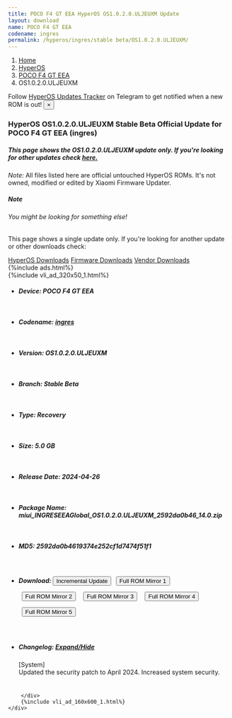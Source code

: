 ```yaml
---
title: POCO F4 GT EEA HyperOS OS1.0.2.0.ULJEUXM Update
layout: download
name: POCO F4 GT EEA
codename: ingres
permalink: /hyperos/ingres/stable beta/OS1.0.2.0.ULJEUXM/
---
```

<nav aria-label="breadcrumb">
    <ol class="breadcrumb">
        <li class="breadcrumb-item"><a href="/">Home</a></li>
        <li class="breadcrumb-item"><a href="/hyperos/">HyperOS</a></li>
        <li class="breadcrumb-item"><a href="/hyperos/ingres/">POCO F4 GT EEA</a></li>
        <li class="breadcrumb-item active" aria-current="page">OS1.0.2.0.ULJEUXM</li>
    </ol>
</nav>
<div class="alert alert-primary alert-dismissible fade show" role="alert">
    Follow <a href="https://t.me/MIUIUpdatesTracker" class="alert-link">HyperOS Updates Tracker</a> on Telegram to get
    notified when a new ROM is out!
    <button type="button" class="close" data-dismiss="alert" aria-label="Close">
        <span aria-hidden="true">&times;</span>
    </button>
</div>
<div class="col-12 mx-auto">
    <h3 class="title bg-light p-2 rounded">HyperOS OS1.0.2.0.ULJEUXM Stable Beta Official Update for POCO F4 GT EEA (ingres)</h3>
    <h5>This page shows the OS1.0.2.0.ULJEUXM update only. If you're looking for other updates check
        <a href="/hyperos/ingres/">here.</a></h5>
    <p><i>Note: </i>All files listed here are official untouched HyperOS ROMs.
        It's not owned, modified or edited by Xiaomi Firmware Updater.</p>
    <div class="card">
        <div class="card-body">
            <h5 class="card-title">Note</h5>
            <h6 class="card-subtitle mb-2 text-muted">You might be looking for something else!</h6>
            <p class="card-text">This page shows a single update only.
                If you're looking for another update or other downloads check:</p>
            <a href="/hyperos/" class="card-link">HyperOS Downloads</a>
            <a href="/firmware/" class="card-link">Firmware Downloads</a>
            <a href="/vendor/" class="card-link">Vendor Downloads</a>
        </div>
    </div>
    {%include ads.html%}
    <div class="row justify-content-center">
        <div class="col-10" id="downloads">
                    <div class="card card-body">
            {%include vli_ad_320x50_1.html%}
            <ul class="list-unstyled">
                <li style="padding-bottom: 10px;">
                    <h5><b>Device: </b>POCO F4 GT EEA</h5>
                </li>
                <li style="padding-bottom: 10px;">
                    <h5><b>Codename: </b> <a href="/hyperos/ingres/" target="_blank">ingres</a> </h5>
                </li>
                <li style="padding-bottom: 10px;">
                    <h5><b>Version: </b>OS1.0.2.0.ULJEUXM</h5>
                </li>
                <li style="padding-bottom: 10px;">
                    <h5><b>Branch: </b>Stable Beta</h5>
                </li>
                <li style="padding-bottom: 10px;">
                    <h5><b>Type: </b>Recovery</h5>
                </li>
                <li style="padding-bottom: 10px;">
                    <h5><b>Size: </b>5.0 GB</h5>
                </li>
                <li style="padding-bottom: 10px;">
                    <h5><b>Release Date: </b>2024-04-26</h5>
                </li>
                <li style="padding-bottom: 10px;">
                    <h5><b>Package Name: </b><span id="filename" class="text-dark">miui_INGRESEEAGlobal_OS1.0.2.0.ULJEUXM_2592da0b46_14.0.zip</span></h5>
                </li>
                <li style="padding-bottom: 10px;">
                    <h5><b>MD5: </b><span id="md5" class="text-muted">2592da0b4619374e252cf1d7474f51f1</span></h5>
                </li>
                <li style="padding-bottom: 10px;">
                    <h5><b>Download: </b><button type="button" id="incremental_download" class="btn btn-warning" onclick="window.open('https://cdnorg.d.miui.com/OS1.0.2.0.ULJEUXM/miui-blockota-ingres_eea_global-OS1.0.1.0.ULJEUXM-OS1.0.2.0.ULJEUXM-e1b9590482-14.0.zip', '_blank');"><i class="fa fa-download"></i> Incremental Update</button> <button type="button" id="download" class="btn btn-primary" style="margin: 7px;" onclick="window.open('https://cdnorg.d.miui.com/OS1.0.2.0.ULJEUXM/miui_INGRESEEAGlobal_OS1.0.2.0.ULJEUXM_2592da0b46_14.0.zip', '_blank');"><i class="fa fa-download"></i> Full ROM Mirror 1</button> <button type="button" id="download" class="btn btn-primary" style="margin: 7px;" onclick="window.open('https://bkt-sgp-miui-ota-update-alisgp.oss-ap-southeast-1.aliyuncs.com/OS1.0.2.0.ULJEUXM/miui_INGRESEEAGlobal_OS1.0.2.0.ULJEUXM_2592da0b46_14.0.zip', '_blank');"><i class="fa fa-download"></i> Full ROM Mirror 2</button> <button type="button" id="download" class="btn btn-primary" style="margin: 7px;" onclick="window.open('https://bn.d.miui.com/OS1.0.2.0.ULJEUXM/miui_INGRESEEAGlobal_OS1.0.2.0.ULJEUXM_2592da0b46_14.0.zip', '_blank');"><i class="fa fa-download"></i> Full ROM Mirror 3</button> <button type="button" id="download" class="btn btn-primary" style="margin: 7px;" onclick="window.open('https://bigota.d.miui.com/OS1.0.2.0.ULJEUXM/miui_INGRESEEAGlobal_OS1.0.2.0.ULJEUXM_2592da0b46_14.0.zip', '_blank');"><i class="fa fa-download"></i> Full ROM Mirror 4</button> <button type="button" id="download" class="btn btn-primary" style="margin: 7px;" onclick="window.open('https://hugeota.d.miui.com/OS1.0.2.0.ULJEUXM/miui_INGRESEEAGlobal_OS1.0.2.0.ULJEUXM_2592da0b46_14.0.zip', '_blank');"><i class="fa fa-download"></i> Full ROM Mirror 5</button></h5>
                </li>
                <li style="padding-bottom: 10px;">
                    <h5><b>Changelog: </b><a href="#ingres_1_changelog" data-toggle="collapse" role="button"
                            aria-expanded="false" aria-controls="ingres_1_changelog"> <i class="fa fa-arrow-down"
                                aria-hidden="true"></i> Expand/Hide</a></h5>
                    <div class="collapse" id="ingres_1_changelog">
                        <p id="changelog_text">[System]<br>Updated the security patch to April 2024. Increased system security.</p>
                    </div>
                </li>
            </ul>
        </div>

        </div>
        {%include vli_ad_160x600_1.html%}
    </div>
</div>

